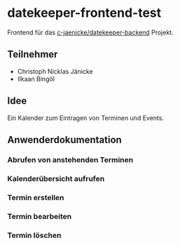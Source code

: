 # datekeeper-frontend-test

Frontend für das [c-jaenicke/datekeeper-backend](https://github.com/c-jaenicke/datekeeper-backend) Projekt.

## Teilnehmer

- Christoph Nicklas Jänicke
- Ilkaan Bingöl

## Idee

Ein Kalender zum Eintragen von Terminen und Events.

## Anwenderdokumentation

### Abrufen von anstehenden Terminen

### Kalenderübersicht aufrufen

### Termin erstellen

### Termin bearbeiten

### Termin löschen
